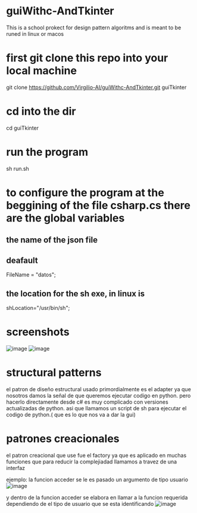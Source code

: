 # guiWithc-AndTkinter
This is a school prokect for design pattern algoritms and is meant to be runed in linux or macos

# first git clone this repo into your local machine 
git clone https://github.com/Virgilio-AI/guiWithc-AndTkinter.git guiTkinter

# cd into the dir
cd guiTkinter

# run the program
sh run.sh



# to configure the program at the beggining of the file csharp.cs there are the global variables

## the name of the json file
## deafault
FileName = "datos";

## the location for the sh exe, in linux is
shLocation="/usr/bin/sh";



# screenshots

![image](https://user-images.githubusercontent.com/59902976/161639305-2e9661b4-68b4-424d-95b6-cc81dbbb0edd.png)
![image](https://user-images.githubusercontent.com/59902976/161639325-992ffb4a-2f47-40a7-bb31-e2a1504e5348.png)


# structural patterns 
el patron de diseño estructural usado primordialmente es el adapter ya que nosotros damos la señal de que queremos ejecutar codigo en python. pero hacerlo directamente 
desde c# es muy complicado con versiones actualizadas de python. asi que llamamos un script de sh para ejecutar el codigo de python.( que es lo que nos va a dar la gui)

# patrones creacionales
el patron creacional que use fue el factory ya que es aplicado en muchas funciones que para reducir la complejiadad llamamos a travez de una interfaz

ejemplo:
la funcion acceder se le es pasado un argumento de tipo usuario
![image](https://user-images.githubusercontent.com/59902976/161639997-cd34e12d-3e2d-4e84-86e3-f82a35ea317f.png)


y dentro de la funcion acceder se elabora en llamar a la funcion requerida dependiendo de el tipo de usuario que se esta identificando
![image](https://user-images.githubusercontent.com/59902976/161640120-495d4071-d0dd-410b-bd22-2039b56616b9.png)
